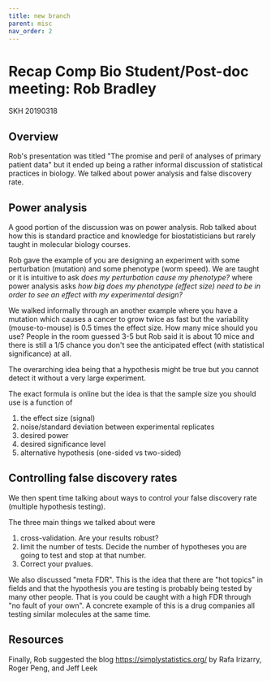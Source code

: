 ```yaml
---
title: new branch
parent: misc
nav_order: 2
---
```


# Recap Comp Bio Student/Post-doc meeting: Rob Bradley
SKH 20190318

## Overview

Rob's presentation was titled "The promise and peril of analyses of primary patient data" but it ended up being a rather informal discussion of statistical practices in biology.
We talked about power analysis and false discovery rate.

## Power analysis

A good portion of the discussion was on power analysis.
Rob talked about how this is standard practice and knowledge for biostatisticians but rarely taught in molecular biology courses.

Rob gave the example of you are designing an experiment with some perturbation (mutation) and some phenotype (worm speed).
We are taught or it is intuitive to ask *does my perturbation cause my phenotype?* where power analysis asks *how big does my phenotype (effect size) need to be in order to see an effect with my experimental design?*

We walked informally through an another example where you have a mutation which causes a cancer to grow twice as fast but the variability (mouse-to-mouse) is 0.5 times the effect size.
How many mice should you use? People in the room guessed 3-5 but Rob said it is about 10 mice and there is still a 1/5 chance you don't see the anticipated effect (with statistical significance) at all.

The overarching idea being that a hypothesis might be true but you cannot detect it without a very large experiment.

The exact formula is online but the idea is that the sample size you should use is a function of  
1. the effect size (signal)
2. noise/standard deviation between experimental replicates
3. desired power
4. desired significance level
5. alternative hypothesis (one-sided vs two-sided)

## Controlling false discovery rates

We then spent time talking about ways to control your false discovery rate (multiple hypothesis testing).

The three main things we talked about were
1. cross-validation. Are your results robust?
2. limit the number of tests. Decide the number of hypotheses you are going to test and stop at that number.
3. Correct your pvalues.

We also discussed "meta FDR".
This is the idea that there are "hot topics" in fields and that the hypothesis you are testing is probably being tested by many other people.
That is you could be caught with a high FDR through "no fault of your own".
A concrete example of this is a drug companies all testing similar molecules at the same time.

## Resources

Finally, Rob suggested the blog https://simplystatistics.org/ by
Rafa Irizarry, Roger Peng, and Jeff Leek
